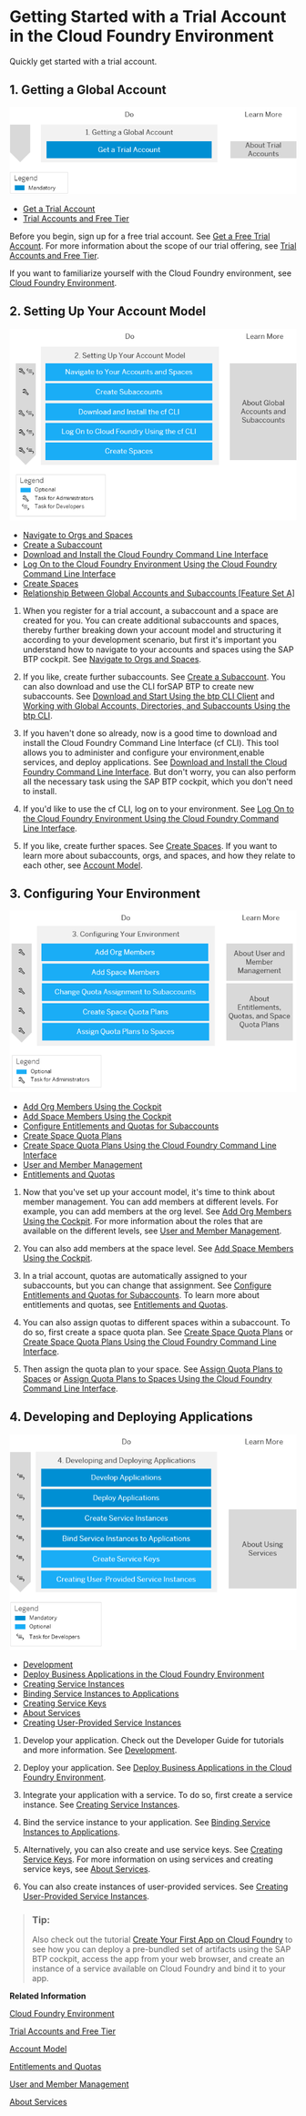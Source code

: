<!-- loioe50ab7b423f04a8db301d7678946626e -->

# Getting Started with a Trial Account in the Cloud Foundry Environment

Quickly get started with a trial account.



<a name="loioe50ab7b423f04a8db301d7678946626e__section_ncd_t5k_wbb"/>

## 1. Getting a Global Account

![](images/Trial_1-Getting_a_Global_Account_0f1ece7.png)

-   [Get a Trial Account](Getting_a_Global_Account_d61c281.md#loio42e7e54590424e65969fced1acd47694)
-   [Trial Accounts and Free Tier](../10-concepts/Trial_Accounts_and_Free_Tier_046f127.md)

Before you begin, sign up for a free trial account. See [Get a Free Trial Account](Getting_a_Global_Account_d61c281.md#loio42e7e54590424e65969fced1acd47694). For more information about the scope of our trial offering, see [Trial Accounts and Free Tier](../10-concepts/Trial_Accounts_and_Free_Tier_046f127.md).

If you want to familiarize yourself with the Cloud Foundry environment, see [Cloud Foundry Environment](../10-concepts/Cloud_Foundry_Environment_9c7092c.md#loio9c7092c7b7ae4d49bc8ae35fdd0e0b18).



<a name="loioe50ab7b423f04a8db301d7678946626e__section_gns_3vk_wbb"/>

## 2. Setting Up Your Account Model

![](images/Image_Map_Trial_2-Setting_Up_Your_Account_Model_6980fff.png)

-   [Navigate to Orgs and Spaces](../50-administration-and-ops/Navigate_to_Orgs_and_Spaces_5bf8735.md)
-   [Create a Subaccount](../50-administration-and-ops/Create_a_Subaccount_05280a1.md)
-   [Download and Install the Cloud Foundry Command Line Interface](../50-administration-and-ops/Download_and_Install_the_Cloud_Foundry_Command_Line_Interface_4ef907a.md)
-   [Log On to the Cloud Foundry Environment Using the Cloud Foundry Command Line Interface](../50-administration-and-ops/Log_On_to_the_Cloud_Foundry_Environment_Using_the_Cloud_Foundry_Command_Line_Interface_7a37d66.md)
-   [Create Spaces](../50-administration-and-ops/Create_Spaces_2f6ed22.md)
-   [Relationship Between Global Accounts and Subaccounts \[Feature Set A\]](../10-concepts/Account_Model_8ed4a70.md#loioeeda449cf252418a97e0f7c9abd30b9a)

1.  When you register for a trial account, a subaccount and a space are created for you. You can create additional subaccounts and spaces, thereby further breaking down your account model and structuring it according to your development scenario, but first it's important you understand how to navigate to your accounts and spaces using the SAP BTP cockpit. See [Navigate to Orgs and Spaces](../50-administration-and-ops/Navigate_to_Orgs_and_Spaces_5bf8735.md).

2.  If you like, create further subaccounts. See [Create a Subaccount](../50-administration-and-ops/Create_a_Subaccount_05280a1.md). You can also download and use the CLI forSAP BTP to create new subaccounts. See [Download and Start Using the btp CLI Client](../50-administration-and-ops/Download_and_Start_Using_the_btp_CLI_Client_8a8f17f.md) and [Working with Global Accounts, Directories, and Subaccounts Using the btp CLI](../50-administration-and-ops/Working_with_Global_Accounts,_Directories,_and_Subaccounts_Using_the_btp_CLI_85a683e.md).

3.  If you haven't done so already, now is a good time to download and install the Cloud Foundry Command Line Interface \(cf CLI\). This tool allows you to administer and configure your environment,enable services, and deploy applications. See [Download and Install the Cloud Foundry Command Line Interface](../50-administration-and-ops/Download_and_Install_the_Cloud_Foundry_Command_Line_Interface_4ef907a.md). But don't worry, you can also perform all the necessary task using the SAP BTP cockpit, which you don't need to install.
4.  If you'd like to use the cf CLI, log on to your environment. See [Log On to the Cloud Foundry Environment Using the Cloud Foundry Command Line Interface](../50-administration-and-ops/Log_On_to_the_Cloud_Foundry_Environment_Using_the_Cloud_Foundry_Command_Line_Interface_7a37d66.md).
5.  If you like, create further spaces. See [Create Spaces](../50-administration-and-ops/Create_Spaces_2f6ed22.md). If you want to learn more about subaccounts, orgs, and spaces, and how they relate to each other, see [Account Model](../10-concepts/Account_Model_8ed4a70.md#loio8ed4a705efa0431b910056c0acdbf377).



<a name="loioe50ab7b423f04a8db301d7678946626e__section_qr5_wwk_wbb"/>

## 3. Configuring Your Environment

![](images/Image_Map_Trial_3-Configuring_Your_Account_Environment_e7028c5.png)

-   [Add Org Members Using the Cockpit](../50-administration-and-ops/Add_Org_Members_Using_the_Cockpit_a4eeaf1.md)
-   [Add Space Members Using the Cockpit](../50-administration-and-ops/Add_Space_Members_Using_the_Cockpit_81d0b4d.md)
-   [Configure Entitlements and Quotas for Subaccounts](../50-administration-and-ops/Configure_Entitlements_and_Quotas_for_Subaccounts_5ba357b.md)
-   [Create Space Quota Plans](../50-administration-and-ops/Create_Space_Quota_Plans_b13c4a2.md)
-   [Create Space Quota Plans Using the Cloud Foundry Command Line Interface](../50-administration-and-ops/Create_Space_Quota_Plans_Using_the_Cloud_Foundry_Command_Line_Interface_504fde9.md)
-   [User and Member Management](../10-concepts/User_and_Member_Management_cc1c676.md)
-   [Entitlements and Quotas](../10-concepts/Entitlements_and_Quotas_00aa2c2.md)

1.  Now that you've set up your account model, it's time to think about member management. You can add members at different levels. For example, you can add members at the org level. See [Add Org Members Using the Cockpit](../50-administration-and-ops/Add_Org_Members_Using_the_Cockpit_a4eeaf1.md). For more information about the roles that are available on the different levels, see [User and Member Management](../10-concepts/User_and_Member_Management_cc1c676.md).

2.  You can also add members at the space level. See [Add Space Members Using the Cockpit](../50-administration-and-ops/Add_Space_Members_Using_the_Cockpit_81d0b4d.md).
3.  In a trial account, quotas are automatically assigned to your subaccounts, but you can change that assignment. See [Configure Entitlements and Quotas for Subaccounts](../50-administration-and-ops/Configure_Entitlements_and_Quotas_for_Subaccounts_5ba357b.md). To learn more about entitlements and quotas, see [Entitlements and Quotas](../10-concepts/Entitlements_and_Quotas_00aa2c2.md).
4.  You can also assign quotas to different spaces within a subaccount. To do so, first create a space quota plan. See [Create Space Quota Plans](../50-administration-and-ops/Create_Space_Quota_Plans_b13c4a2.md) or [Create Space Quota Plans Using the Cloud Foundry Command Line Interface](../50-administration-and-ops/Create_Space_Quota_Plans_Using_the_Cloud_Foundry_Command_Line_Interface_504fde9.md).
5.  Then assign the quota plan to your space. See [Assign Quota Plans to Spaces](../50-administration-and-ops/Assign_Quota_Plans_to_Spaces_13028c4.md) or [Assign Quota Plans to Spaces Using the Cloud Foundry Command Line Interface](../50-administration-and-ops/Assign_Quota_Plans_to_Spaces_Using_the_Cloud_Foundry_Command_Line_Interface_d1e4203.md).



<a name="loioe50ab7b423f04a8db301d7678946626e__section_w1d_txk_wbb"/>

## 4. Developing and Deploying Applications

![](images/Image_Map_Trial_4-Developing_and_Deploying_Applications_Using_Services_d99d10d.png)

-   [Development](../30-development/Development_c2fec62.md)
-   [Deploy Business Applications in the Cloud Foundry Environment](../30-development/Deploy_Business_Applications_in_the_Cloud_Foundry_Environment_4946ea5.md)
-   [Creating Service Instances](../30-development/Creating_Service_Instances_8221b74.md)
-   [Binding Service Instances to Applications](../30-development/Binding_Service_Instances_to_Applications_e98280a.md)
-   [Creating Service Keys](../30-development/Creating_Service_Keys_4514a14.md)
-   [About Services](../30-development/About_Services_d1d0fc8.md)
-   [Creating User-Provided Service Instances](../30-development/Creating_User-Provided_Service_Instances_a44355e.md)

1.  Develop your application. Check out the Developer Guide for tutorials and more information. See [Development](../30-development/Development_c2fec62.md).

2.  Deploy your application. See [Deploy Business Applications in the Cloud Foundry Environment](../30-development/Deploy_Business_Applications_in_the_Cloud_Foundry_Environment_4946ea5.md).
3.  Integrate your application with a service. To do so, first create a service instance. See [Creating Service Instances](../30-development/Creating_Service_Instances_8221b74.md).

4.  Bind the service instance to your application. See [Binding Service Instances to Applications](../30-development/Binding_Service_Instances_to_Applications_e98280a.md).
5.  Alternatively, you can also create and use service keys. See [Creating Service Keys](../30-development/Creating_Service_Keys_4514a14.md). For more information on using services and creating service keys, see [About Services](../30-development/About_Services_d1d0fc8.md).
6.  You can also create instances of user-provided services. See [Creating User-Provided Service Instances](../30-development/Creating_User-Provided_Service_Instances_a44355e.md).

> ### Tip:  
> Also check out the tutorial [Create Your First App on Cloud Foundry](https://developers.sap.com/group.scp-3-first-app.html) to see how you can deploy a pre-bundled set of artifacts using the SAP BTP cockpit, access the app from your web browser, and create an instance of a service available on Cloud Foundry and bind it to your app.

**Related Information**  


[Cloud Foundry Environment](../10-concepts/Cloud_Foundry_Environment_9c7092c.md#loio9c7092c7b7ae4d49bc8ae35fdd0e0b18 "The Cloud Foundry environment allows you to create polyglot cloud applications in Cloud Foundry. It contains the SAP BTP, Cloud Foundry runtime service, which is based on the open-source application platform managed by the Cloud Foundry Foundation.")

[Trial Accounts and Free Tier](../10-concepts/Trial_Accounts_and_Free_Tier_046f127.md "Explore the different options for trying out SAP BTP.")

[Account Model](../10-concepts/Account_Model_8ed4a70.md#loio8ed4a705efa0431b910056c0acdbf377 "Learn more about the different types of accounts on SAP BTP and how they relate to each other.")

[Entitlements and Quotas](../10-concepts/Entitlements_and_Quotas_00aa2c2.md "When you purchase an enterprise account, you’re entitled to use a specific set of resources, such as the amount of memory that can be allocated to your applications.")

[User and Member Management](../10-concepts/User_and_Member_Management_cc1c676.md "On the cloud platform, member management happens at all levels from global account to space, while user management is done for deployed applications.")

[About Services](../30-development/About_Services_d1d0fc8.md "In the Cloud Foundry environment, you usually enable services by creating a service instance using either the SAP BTP cockpit or the Cloud Foundry command line interface (cf CLI), and binding that instance to your application.")

